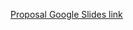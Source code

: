 [Proposal Google Slides link](https://docs.google.com/presentation/d/18_16-6DDzE7FKVoJPqRWIKSHES_VWoftnr2-GvwrO3w/edit?usp=sharing)
